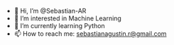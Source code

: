 - 👋 Hi, I’m @Sebastian-AR
- 👀 I’m interested in Machine Learning
- 🌱 I’m currently learning Python
- 📫 How to reach me: sebastianagustin.r@gmail.com

<!---
Sebastian-AR/Sebastian-AR is a ✨ special ✨ repository because its `README.md` (this file) appears on your GitHub profile.
You can click the Preview link to take a look at your changes.
--->
